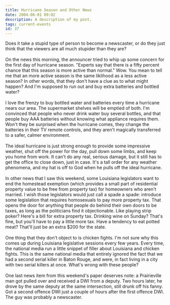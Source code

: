 ```yaml
---
title: Hurricane Season and Other News
date: 2004-06-01 09:02
description: A description of my post.
tags: current-events
id: 37
---
```

Does it take a stupid type of person to become a newscaster, or do they just think that the viewers are all much stupider than they are?<br />
<br />
On the news this morning, the announcer tried to whip up some concern for the first day of hurricane season.  "Experts say that there is a fifty percent chance that this season is more active than normal."  Wow.  You mean to tell me that an more active season is the same liklihood as a less active season?  In other words, that they don't have a clue as to what might happen?  And I'm supposed to run out and buy extra batteries and bottled water?<br />
<br />
I love the frenzy to buy bottled water and batteries every time a hurricane nears our area.  The supermarket shelves will be emptied of both.  I'm convinced that people who never drink water buy several bottles, and that people buy AAA batteries without knowing what appliance requires them.  Won't they be surprised when the hurricane comes, they change the batteries in their TV remote controls, and they aren't magically transferred to a safer, calmer environment.<br />
<br />
The ideal hurricane is just strong enough to provide some impressive weather, shut off the power for the day, pull down some limbs, and keep you home from work.  It can't do any real, serious damage, but it still has to get the office to close down, just in case.  It's a tall order for any weather phenomena, and my hat is off to God when he pulls off the ideal hurricane.<br />
<br />
In other news that I saw this weekend, some Louisiana legislators want to end the homestead exemption (which provides a small part of residential property value to be free from property tax) for homeowners who aren't married.  I wish those legislators would just call a spade a spade:  introduce some legislation that requires homosexuals to pay more property tax.  That opens the door for anything that people do behind their own doors to be taxes, as long as the politicians find it objectionable.  Like playing strip poker?  Here's a bill for extra property tax.  Drinking wine on Sunday?  That's fine, but you'll have to pay a little more tax.  Have a tendency to eat potted meat?  That'll just be an extra $200 for the state.<br />
<br />
One thing that they don't object to is chicken fights.  I'm not sure why this comes up during Louisiana legislative sessions every few years.  Every time, the national media run a little snippet of filler about Louisiana and chicken fights.  This is the same national media that entirely ignored the fact that we had a second serial killer in Baton Rouge, and were, in fact living in a city with two serial killers at once.  What's wrong with these people?<br />
<br />
One last news item from this weekend's paper deserves note:  a Prairieville man got pulled over and received a DWI from a deputy.  Two hours later, he drove by the same deputy at the same intersection, still drunk off his fanny.  Got a second offence DWI just a couple of hours after the first offence DWI.  The guy was probably a newscaster.<br />

